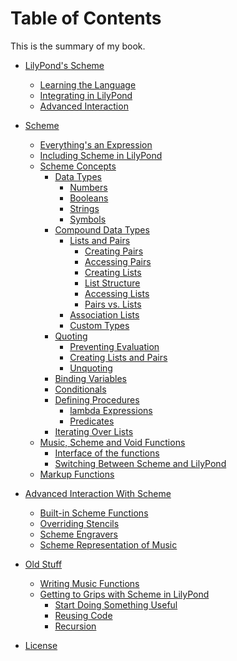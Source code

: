 # Table of Contents

This is the summary of my book.

* [LilyPond's Scheme](intro/README.md)
    * [Learning the Language](intro/language.md)
    * [Integrating in LilyPond](intro/integrating.md)
    * [Advanced Interaction](intro/advanced.md)
* [Scheme](scheme/README.md)
    * [Everything's an Expression](scheme/expressions.md)
    * [Including Scheme in LilyPond](scheme/including.md)
    * [Scheme Concepts](scheme/concepts.md)
        * [Data Types](scheme/data-types/README.md)
            * [Numbers](scheme/data-types/numbers.md)
            * [Booleans](scheme/data-types/booleans.md)
            * [Strings](scheme/data-types/strings.md)
            * [Symbols](scheme/data-types/symbols.md)
        * [Compound Data Types](scheme/data-types/compound.md)
            * [Lists and Pairs](scheme/data-types/lists-and-pairs/README.md)
                * [Creating Pairs](scheme/data-types/lists-and-pairs/creating-pairs.md)
                * [Accessing Pairs](scheme/data-types/lists-and-pairs/accessing-pairs.md)
                * [Creating Lists](scheme/data-types/lists-and-pairs/creating-lists.md)
                * [List Structure](scheme/data-types/lists-and-pairs/structure.md)
                * [Accessing Lists](scheme/data-types/lists-and-pairs/accessing-lists.md)
                * [Pairs vs. Lists](scheme/data-types/lists-and-pairs/list-pair-comparison.md)
            * [Association Lists](scheme/data-types/alists/README.md)
            * [Custom Types](scheme/data-types/custom.md)
        * [Quoting](scheme/quoting/README.md)
            * [Preventing Evaluation](scheme/quoting/preventing-evaluation.md)
            * [Creating Lists and Pairs](scheme/quoting/lists-and-pairs.md)
            * [Unquoting](scheme/quoting/unquoting.md)
        * [Binding Variables](binding.md)
        * [Conditionals]()
        * [Defining Procedures](scheme/defining-procedures.md)
            * [lambda Expressions](scheme/lambda.md)
            * [Predicates](scheme/predicates.md)
        * [Iterating Over Lists]()
    * [Music, Scheme and Void Functions](lilypond/functions/music-scheme-void.md)
        * [Interface of the functions](lilypond/functions/interface.md)
        * [Switching Between Scheme and LilyPond](lilypond/functions/switch-languages.md)
    * [Markup Functions]()

* [Advanced Interaction With Scheme](advanced/README.md)
    * [Built-in Scheme Functions](advanced/built-in/README.md)
    * [Overriding Stencils]()
    * [Scheme Engravers](advanced/engravers/README.me)
    * [Scheme Representation of Music](advanced/scheme-music/README.md)
* [Old Stuff]()
    * [Writing Music Functions](old-stuff/functions/README.md)
    * [Getting to Grips with Scheme in LilyPond](old-stuff/functions/01.md)
        * [Start Doing Something Useful](old-stuff/functions/02.md)
        * [Reusing Code](old-stuff/functions/03.md)
        * [Recursion](old-stuff/functions/04.md)
* [License](license.md)
